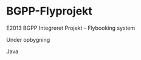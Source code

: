 BGPP-Flyprojekt
===============

E2013 BGPP Integreret Projekt - Flybooking system

Under opbygning




Java
